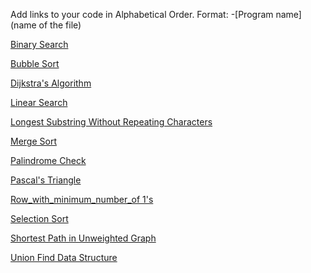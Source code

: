 Add links to your code in Alphabetical Order.
Format: -[Program name](name of the file)

[Binary Search](binarySearch.py)

[Bubble Sort](bubbleSort.py)

[Dijkstra's Algorithm](Dijkstra's.py)

[Linear Search](LinearSearch.py)

[Longest Substring Without Repeating Characters](lengthOfLongestSubstring.py)

[Merge Sort](MergeSort.py)

[Palindrome Check](palindrome_check.py)

[Pascal's Triangle](Pascles_Triangle.py)

[Row_with_minimum_number_of 1's](Row_with_minimum_number_of_1's.py)

[Selection Sort](selectionSort.py)

[Shortest Path in Unweighted Graph](shortest_path_unweighted.py)

[Union Find Data Structure](ufds.py)
